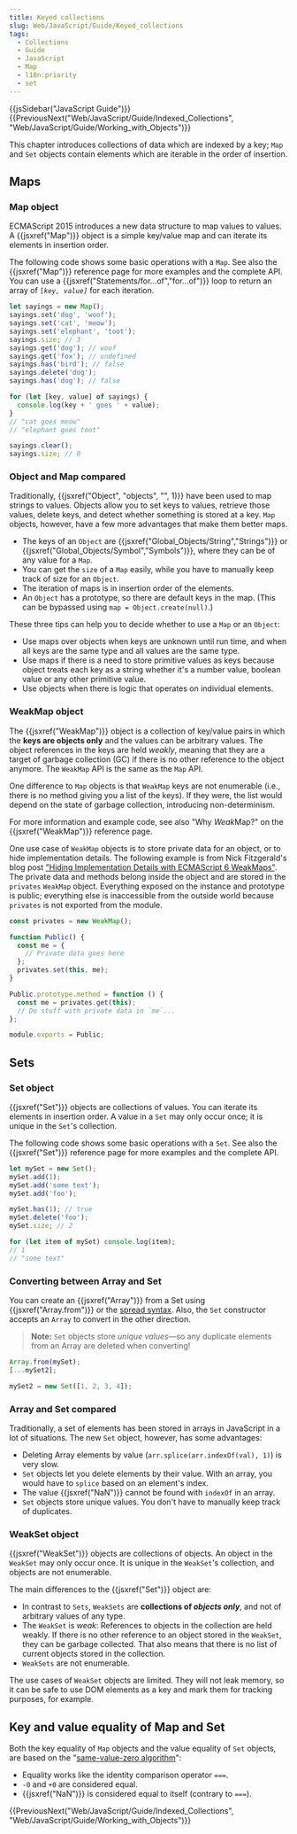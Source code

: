 ```yaml
---
title: Keyed collections
slug: Web/JavaScript/Guide/Keyed_collections
tags:
  - Collections
  - Guide
  - JavaScript
  - Map
  - l10n:priority
  - set
---
```

{{jsSidebar("JavaScript Guide")}}
{{PreviousNext("Web/JavaScript/Guide/Indexed_Collections", "Web/JavaScript/Guide/Working_with_Objects")}}

This chapter introduces collections of data which are indexed by a key; `Map`
and `Set` objects contain elements which are iterable in the order of insertion.

## Maps

### Map object

ECMAScript 2015 introduces a new data structure to map values to values. A
{{jsxref("Map")}} object is a simple key/value map and can iterate its
elements in insertion order.

The following code shows some basic operations with a `Map`. See also the
{{jsxref("Map")}} reference page for more examples and the complete API.
You can use a {{jsxref("Statements/for...of","for...of")}} loop
to return an array of <code>\[<var>key<var>, <var>value</var>]</var></var></code>
for each iteration.

```js
let sayings = new Map();
sayings.set('dog', 'woof');
sayings.set('cat', 'meow');
sayings.set('elephant', 'toot');
sayings.size; // 3
sayings.get('dog'); // woof
sayings.get('fox'); // undefined
sayings.has('bird'); // false
sayings.delete('dog');
sayings.has('dog'); // false

for (let [key, value] of sayings) {
  console.log(key + ' goes ' + value);
}
// "cat goes meow"
// "elephant goes toot"

sayings.clear();
sayings.size; // 0
```

### Object and Map compared

Traditionally, {{jsxref("Object", "objects", "", 1)}} have been
used to map strings to values. Objects allow you to set keys to values, retrieve
those values, delete keys, and detect whether something is stored at a key.
`Map` objects, however, have a few more advantages that make them better maps.

*   The keys of an `Object` are
    {{jsxref("Global_Objects/String","Strings")}} or
    {{jsxref("Global_Objects/Symbol","Symbols")}}, where they can
    be of any value for a `Map`.
*   You can get the `size` of a `Map` easily, while you have to manually keep
    track of size for an `Object`.
*   The iteration of maps is in insertion order of the elements.
*   An `Object` has a prototype, so there are default keys in the map. (This can
    be bypassed using `map = Object.create(null)`.)

These three tips can help you to decide whether to use a `Map` or an `Object`:

*   Use maps over objects when keys are unknown until run time, and when all keys
    are the same type and all values are the same type.
*   Use maps if there is a need to store primitive values as keys because object
    treats each key as a string whether it's a number value, boolean value or any
    other primitive value.
*   Use objects when there is logic that operates on individual elements.

### WeakMap object

The {{jsxref("WeakMap")}} object is a collection of key/value pairs in
which the **keys are objects only** and the values can be arbitrary values. The
object references in the keys are held *weakly*, meaning that they are a target
of garbage collection (GC) if there is no other reference to the object anymore.
The `WeakMap` API is the same as the `Map` API.

One difference to `Map` objects is that `WeakMap` keys are not enumerable (i.e.,
there is no method giving you a list of the keys). If they were, the list would
depend on the state of garbage collection, introducing non-determinism.

For more information and example code, see also "Why *Weak*Map?" on the
{{jsxref("WeakMap")}} reference page.

One use case of `WeakMap` objects is to store private data for an object, or to
hide implementation details. The following example is from Nick Fitzgerald's
blog post
["Hiding Implementation Details with ECMAScript 6 WeakMaps"](http://fitzgeraldnick.com/weblog/53/).
The private data and methods belong inside the object and are stored in the
`privates` `WeakMap` object. Everything exposed on the instance and prototype is
public; everything else is inaccessible from the outside world because
`privates` is not exported from the module.

```js
const privates = new WeakMap();

function Public() {
  const me = {
    // Private data goes here
  };
  privates.set(this, me);
}

Public.prototype.method = function () {
  const me = privates.get(this);
  // Do stuff with private data in `me`...
};

module.exports = Public;
```

## Sets

### Set object

{{jsxref("Set")}} objects are collections of values. You can iterate its
elements in insertion order. A value in a `Set` may only occur once; it is
unique in the `Set`'s collection.

The following code shows some basic operations with a `Set`. See also the
{{jsxref("Set")}} reference page for more examples and the complete API.

```js
let mySet = new Set();
mySet.add(1);
mySet.add('some text');
mySet.add('foo');

mySet.has(1); // true
mySet.delete('foo');
mySet.size; // 2

for (let item of mySet) console.log(item);
// 1
// "some text"
```

### Converting between Array and Set

You can create an {{jsxref("Array")}} from a Set using
{{jsxref("Array.from")}} or the
[spread syntax](/en-US/docs/Web/JavaScript/Reference/Operators/Spread_syntax).
Also, the `Set` constructor accepts an `Array` to convert in the other
direction.

> **Note:** `Set` objects store *unique values*—so any duplicate elements from
> an Array are deleted when converting!

```js
Array.from(mySet);
[...mySet2];

mySet2 = new Set([1, 2, 3, 4]);
```

### Array and Set compared

Traditionally, a set of elements has been stored in arrays in JavaScript in a
lot of situations. The new `Set` object, however, has some advantages:

*   Deleting Array elements by value (`arr.splice(arr.indexOf(val), 1)`) is very
    slow.
*   `Set` objects let you delete elements by their value. With an array, you would
    have to `splice` based on an element's index.
*   The value {{jsxref("NaN")}} cannot be found with `indexOf` in an array.
*   `Set` objects store unique values. You don't have to manually keep track of
    duplicates.

### WeakSet object

{{jsxref("WeakSet")}} objects are collections of objects. An object in
the `WeakSet` may only occur once. It is unique in the `WeakSet`'s collection,
and objects are not enumerable.

The main differences to the {{jsxref("Set")}} object are:

*   In contrast to `Sets`, `WeakSets` are **collections of *objects only***, and
    not of arbitrary values of any type.
*   The `WeakSet` is *weak*: References to objects in the collection are held
    weakly. If there is no other reference to an object stored in the `WeakSet`,
    they can be garbage collected. That also means that there is no list of
    current objects stored in the collection.
*   `WeakSets` are not enumerable.

The use cases of `WeakSet` objects are limited. They will not leak memory, so it
can be safe to use DOM elements as a key and mark them for tracking purposes,
for example.

## Key and value equality of Map and Set

Both the key equality of `Map` objects and the value equality of `Set` objects,
are based on the
"[same-value-zero algorithm](https://tc39.github.io/ecma262/#sec-samevaluezero)":

*   Equality works like the identity comparison operator `===`.
*   `-0` and `+0` are considered equal.
*   {{jsxref("NaN")}} is considered equal to itself (contrary to `===`).

{{PreviousNext("Web/JavaScript/Guide/Indexed_Collections", "Web/JavaScript/Guide/Working_with_Objects")}}
